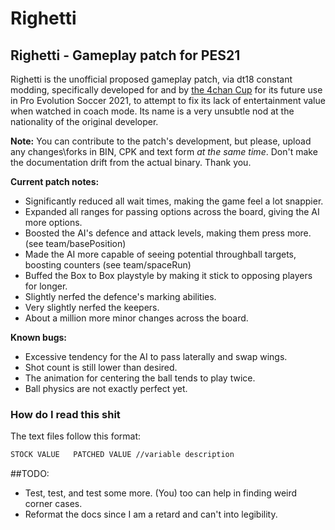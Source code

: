 # Righetti
## Righetti - Gameplay patch for PES21

Righetti is the unofficial proposed gameplay patch, via dt18 constant modding, specifically developed for and by [the 4chan Cup](https://implyingrigged.info) for its future use in Pro Evolution Soccer 2021, to attempt to fix its lack of entertainment value when watched in coach mode. Its name is a very unsubtle nod at the nationality of the original developer.

**Note:** You can contribute to the patch's development, but please, upload any changes\forks in BIN, CPK and text form *at the same time*. Don't make the documentation drift from the actual binary. Thank you.

**Current patch notes:**
- Significantly reduced all wait times, making the game feel a lot snappier.
- Expanded all ranges for passing options across the board, giving the AI more options.
- Boosted the AI's defence and attack levels, making them press more. (see team/basePosition)
- Made the AI more capable of seeing potential throughball targets, boosting counters (see team/spaceRun)
- Buffed the Box to Box playstyle by making it stick to opposing players for longer.
- Slightly nerfed the defence's marking abilities.
- Very slightly nerfed the keepers.
- About a million more minor changes across the board.

**Known bugs:**
- Excessive tendency for the AI to pass laterally and swap wings.
- Shot count is still lower than desired.
- The animation for centering the ball tends to play twice.
- Ball physics are not exactly perfect yet.

### How do I read this shit
The text files follow this format:
```bash
STOCK VALUE   PATCHED VALUE //variable description
```

##TODO:
- Test, test, and test some more. (You) too can help in finding weird corner cases.
- Reformat the docs since I am a retard and can't into legibility.
